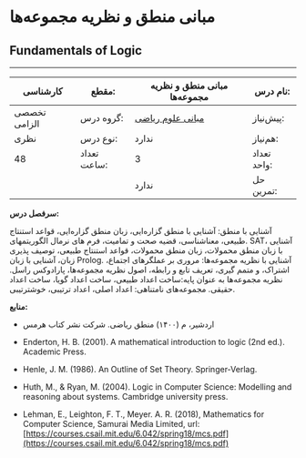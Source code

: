 # مبانی منطق و نظریه مجموعه‌ها
## Fundamentals of Logic
_______________________________________________________________________________
| کارشناسی     | مقطع:       | مبانی منطق و نظریه مجموعه‌ها                                             | نام درس:    |
| ------------ | ----------- | ------------------------------------------------------------------------ | ----------- |
| تخصصی الزامی | گروه درس:   | [مبانی علوم ریاضی](../docs/curriculum/base/Foundation-of-Mathematics.md) | پیش‌نیاز:   |
| نظری         | نوع درس:    | ندارد                                                                    | هم‌نیاز:    |
| 48           | تعداد ساعت: | 3                                                                        | تعداد واحد: |
|              |             |  ندارد                                                                   | حل تمرین:   |

**سرفصل درس:**

آشنایی با منطق: آشنایی با منطق گزاره‌ایی، زبان منطق گزاره‌ایی، قواعد استنتاج طبیعی، معناشناسی، قضیه صحت و تمامیت، فرم های نرمال الگوریتمهای. SAT، آشنایی با زبان منطق محمولات، زبان منطق محمولات، قواعد استنتاج طبیعی، توصیف پذیری زبان، آشنایی با زبان Prolog. آشنایی با نظریه مجموعه‌ها: مروری بر عملگرهای اجتماع، اشتراک، و متمم گیری، تعریف تابع و رابطه، اصول نظریه مجموعه‌ها، پارادوکس راسل. نظریه مجموعه‌ها به عنوان پایه:ساخت اعداد طبیعی، ساخت اعداد گویا، ساخت اعداد حقیقی. مجموعه‌های نامتناهی: اعداد اصلی، اعداد ترتیبی، خوشترتیبی.

**منابع:**


- اردشیر، م (۱۴۰۰) منطق ریاضی. شرکت نشر کتاب هرمس

- Enderton, H. B. (2001). A mathematical introduction to logic (2nd ed.). Academic Press.

- Henle, J. M. (1986). An Outline of Set Theory. Springer-Verlag.

- Huth, M., & Ryan, M. (2004). Logic in Computer Science: Modelling and reasoning about systems. Cambridge university press.

- Lehman, E., Leighton, F. T., Meyer.  A. R. (2018), Mathematics for Computer Science, Samurai Media Limited, url: [https://courses.csail.mit.edu/6.042/spring18/mcs.pdf](https://courses.csail.mit.edu/6.042/spring18/mcs.pdf)
